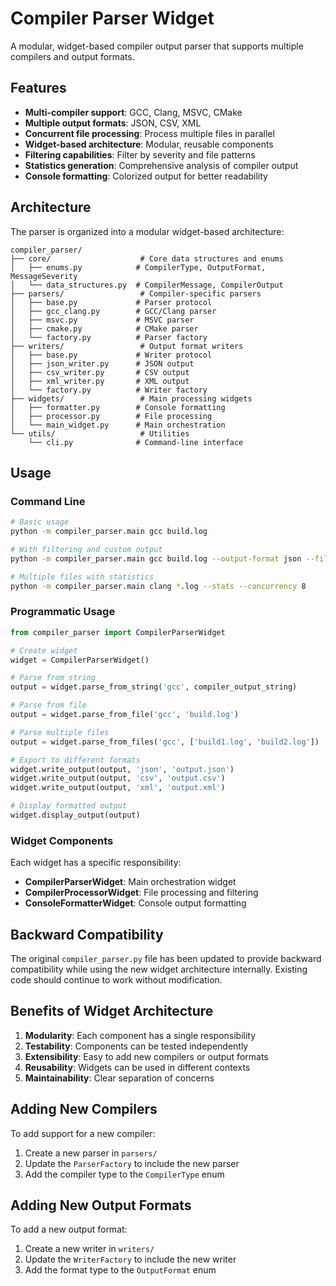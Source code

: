 # Compiler Parser Widget

A modular, widget-based compiler output parser that supports multiple compilers and output formats.

## Features

- **Multi-compiler support**: GCC, Clang, MSVC, CMake
- **Multiple output formats**: JSON, CSV, XML
- **Concurrent file processing**: Process multiple files in parallel
- **Widget-based architecture**: Modular, reusable components
- **Filtering capabilities**: Filter by severity and file patterns
- **Statistics generation**: Comprehensive analysis of compiler output
- **Console formatting**: Colorized output for better readability

## Architecture

The parser is organized into a modular widget-based architecture:

```text
compiler_parser/
├── core/                    # Core data structures and enums
│   ├── enums.py            # CompilerType, OutputFormat, MessageSeverity
│   └── data_structures.py  # CompilerMessage, CompilerOutput
├── parsers/                 # Compiler-specific parsers
│   ├── base.py             # Parser protocol
│   ├── gcc_clang.py        # GCC/Clang parser
│   ├── msvc.py             # MSVC parser
│   ├── cmake.py            # CMake parser
│   └── factory.py          # Parser factory
├── writers/                 # Output format writers
│   ├── base.py             # Writer protocol
│   ├── json_writer.py      # JSON output
│   ├── csv_writer.py       # CSV output
│   ├── xml_writer.py       # XML output
│   └── factory.py          # Writer factory
├── widgets/                 # Main processing widgets
│   ├── formatter.py        # Console formatting
│   ├── processor.py        # File processing
│   └── main_widget.py      # Main orchestration
└── utils/                   # Utilities
    └── cli.py              # Command-line interface
```

## Usage

### Command Line

```bash
# Basic usage
python -m compiler_parser.main gcc build.log

# With filtering and custom output
python -m compiler_parser.main gcc build.log --output-format json --filter error warning

# Multiple files with statistics
python -m compiler_parser.main clang *.log --stats --concurrency 8
```

### Programmatic Usage

```python
from compiler_parser import CompilerParserWidget

# Create widget
widget = CompilerParserWidget()

# Parse from string
output = widget.parse_from_string('gcc', compiler_output_string)

# Parse from file
output = widget.parse_from_file('gcc', 'build.log')

# Parse multiple files
output = widget.parse_from_files('gcc', ['build1.log', 'build2.log'])

# Export to different formats
widget.write_output(output, 'json', 'output.json')
widget.write_output(output, 'csv', 'output.csv')
widget.write_output(output, 'xml', 'output.xml')

# Display formatted output
widget.display_output(output)
```

### Widget Components

Each widget has a specific responsibility:

- **CompilerParserWidget**: Main orchestration widget
- **CompilerProcessorWidget**: File processing and filtering
- **ConsoleFormatterWidget**: Console output formatting

## Backward Compatibility

The original `compiler_parser.py` file has been updated to provide backward compatibility while using the new widget architecture internally. Existing code should continue to work without modification.

## Benefits of Widget Architecture

1. **Modularity**: Each component has a single responsibility
2. **Testability**: Components can be tested independently
3. **Extensibility**: Easy to add new compilers or output formats
4. **Reusability**: Widgets can be used in different contexts
5. **Maintainability**: Clear separation of concerns

## Adding New Compilers

To add support for a new compiler:

1. Create a new parser in `parsers/`
2. Update the `ParserFactory` to include the new parser
3. Add the compiler type to the `CompilerType` enum

## Adding New Output Formats

To add a new output format:

1. Create a new writer in `writers/`
2. Update the `WriterFactory` to include the new writer
3. Add the format type to the `OutputFormat` enum
